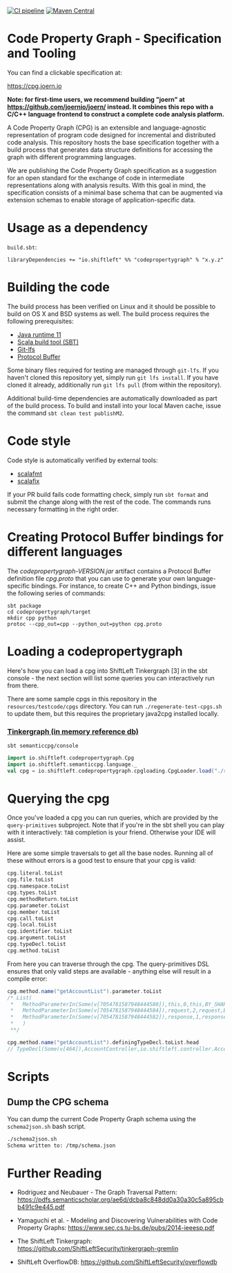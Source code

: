 [![CI pipeline](https://github.com/ShiftLeftSecurity/codepropertygraph/actions/workflows/push.yml/badge.svg)](https://github.com/ShiftLeftSecurity/codepropertygraph/actions/workflows/push.yml)
[![Maven Central](https://maven-badges.herokuapp.com/maven-central/io.shiftleft/codepropertygraph_2.13/badge.svg)](https://maven-badges.herokuapp.com/maven-central/io.shiftleft/codepropertygraph_2.13)

# Code Property Graph - Specification and Tooling

You can find a clickable specification at:

https://cpg.joern.io

**Note: for first-time users, we recommend building "joern" at https://github.com/joernio/joern/ instead. It combines this repo with a C/C++ language frontend to construct a complete code analysis platform.**

A Code Property Graph (CPG) is an extensible and language-agnostic
representation of program code designed for incremental and
distributed code analysis. This repository hosts the base
specification together with a build process that generates data
structure definitions for accessing the graph with different
programming languages.

We are publishing the Code Property Graph specification as a
suggestion for an open standard for the exchange of code in
intermediate representations along with analysis results. With this
goal in mind, the specification consists of a minimal base schema that
can be augmented via extension schemas to enable storage of
application-specific data.

# Usage as a dependency
`build.sbt`:
```
libraryDependencies += "io.shiftleft" %% "codepropertygraph" % "x.y.z"
```

# Building the code

The build process has been verified on Linux and it should be possible
to build on OS X and BSD systems as well. The build process requires
the following prerequisites:

* [Java runtime 11](http://openjdk.java.net/install/)
* [Scala build tool (SBT)](https://www.scala-sbt.org/)
* [Git-lfs](https://git-lfs.github.com/)
* [Protocol Buffer](https://github.com/protocolbuffers/protobuf/releases)

Some binary files required for testing are managed through `git-lfs`. If you haven't cloned this repository yet, simply run `git lfs install`.
If you have cloned it already, additionally run `git lfs pull` (from within the repository).

Additional build-time dependencies are automatically downloaded as
part of the build process. To build and install into your local Maven
cache, issue the command `sbt clean test publishM2`.

# Code style

Code style is automatically verified by external tools:

* [scalafmt](https://github.com/scalameta/scalafmt)
* [scalafix](https://github.com/scalacenter/scalafix)

If your PR build fails code formatting check, simply run `sbt format` and submit the change along with the rest of the code. The commands runs necessary formatting in the right order.

# Creating Protocol Buffer bindings for different languages

The _codepropertygraph-VERSION.jar_ artifact contains a Protocol Buffer definition file _cpg.proto_ that you
can use to generate your own language-specific bindings. For instance, to create C++ and Python bindings, issue the following series of commands:

```
sbt package
cd codepropertygraph/target
mkdir cpp python
protoc --cpp_out=cpp --python_out=python cpg.proto
```

# Loading a codepropertygraph

Here's how you can load a cpg into ShiftLeft Tinkergraph [3] in the sbt console - the next section will list some queries you can interactively run from there.

There are some sample cpgs in this repository in the `resources/testcode/cpgs` directory.
You can run `./regenerate-test-cpgs.sh` to update them, but this requires the proprietary java2cpg installed locally.

### [Tinkergraph (in memory reference db)](http://tinkerpop.apache.org/docs/current/reference/#tinkergraph-gremlin)
```
sbt semanticcpg/console
```
```scala
import io.shiftleft.codepropertygraph.Cpg
import io.shiftleft.semanticcpg.language._
val cpg = io.shiftleft.codepropertygraph.cpgloading.CpgLoader.load("./resources/testcode/cpgs/hello-shiftleft-0.0.5/cpg.bin.zip")
```

# Querying the cpg

Once you've loaded a cpg you can run queries, which are provided by the `query-primitives` subproject. Note that if you're in the sbt shell you can play with it interactively: `TAB` completion is your friend. Otherwise your IDE will assist.

Here are some simple traversals to get all the base nodes. Running all of these without errors is a good test to ensure that your cpg is valid:

```scala
cpg.literal.toList
cpg.file.toList
cpg.namespace.toList
cpg.types.toList
cpg.methodReturn.toList
cpg.parameter.toList
cpg.member.toList
cpg.call.toList
cpg.local.toList
cpg.identifier.toList
cpg.argument.toList
cpg.typeDecl.toList
cpg.method.toList
```

From here you can traverse through the cpg. The query-primitives DSL ensures that only valid steps are available - anything else will result in a compile error:

```scala
cpg.method.name("getAccountList").parameter.toList
/* List(
 *   MethodParameterIn(Some(v[7054781587948444580]),this,0,this,BY_SHARING,io.shiftleft.controller.AccountController,Some(28),None,None,None),
 *   MethodParameterIn(Some(v[7054781587948444584]),request,2,request,BY_SHARING,javax.servlet.http.HttpServletRequest,Some(28),None,None,None),
 *   MethodParameterIn(Some(v[7054781587948444582]),response,1,response,BY_SHARING,javax.servlet.http.HttpServletResponse,Some(28),None,None,None)
 *   )
 **/

cpg.method.name("getAccountList").definingTypeDecl.toList.head
// TypeDecl(Some(v[464]),AccountController,io.shiftleft.controller.AccountController,false,List(java.lang.Object))
```

# Scripts

## Dump the CPG schema

You can dump the current Code Property Graph schema using the `schema2json.sh`
bash script.

```bash
./schema2json.sh
Schema written to: /tmp/schema.json
```

# Further Reading

- Rodriguez and Neubauer - The Graph Traversal Pattern: https://pdfs.semanticscholar.org/ae6d/dcba8c848dd0a30a30c5a895cbb491c9e445.pdf

- Yamaguchi et al. - Modeling and Discovering Vulnerabilities with Code Property Graphs: https://www.sec.cs.tu-bs.de/pubs/2014-ieeesp.pdf

- The ShiftLeft Tinkergraph: https://github.com/ShiftLeftSecurity/tinkergraph-gremlin

- ShiftLeft OverflowDB: https://github.com/ShiftLeftSecurity/overflowdb
